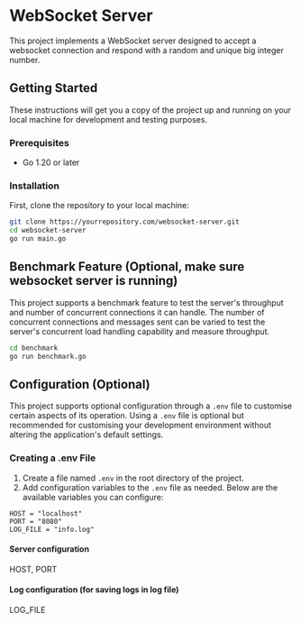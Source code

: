 # WebSocket Server

This project implements a WebSocket server designed to accept a websocket connection and respond with a random and unique big integer number.

## Getting Started

These instructions will get you a copy of the project up and running on your local machine for development and testing purposes.

### Prerequisites

- Go 1.20 or later

### Installation

First, clone the repository to your local machine:

```bash
git clone https://yourrepository.com/websocket-server.git
cd websocket-server
go run main.go
```

## Benchmark Feature (Optional, make sure websocket server is running)
This project supports a benchmark feature to test the server's throughput and number of concurrent connections it can handle. The number of concurrent connections and messages sent can be varied to test the server's concurrent load handling capability and measure throughput.

```bash
cd benchmark
go run benchmark.go
```

## Configuration (Optional)
This project supports optional configuration through a `.env` file to customise certain aspects of its operation. Using a `.env` file is optional but recommended for customising your development environment without altering the application's default settings.

### Creating a .env File
1. Create a file named `.env` in the root directory of the project.
2. Add configuration variables to the `.env` file as needed. Below are the available variables you can configure:

```plaintext
HOST = "localhost"
PORT = "8080"
LOG_FILE = "info.log"
```

#### Server configuration
HOST, PORT

#### Log configuration (for saving logs in log file)
LOG_FILE

